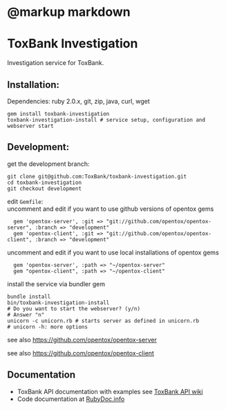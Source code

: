 # @markup markdown
ToxBank Investigation
=====================
Investigation service for ToxBank. 

Installation:
-------------
  Dependencies: ruby 2.0.x, git, zip, java, curl, wget

    gem install toxbank-investigation
    toxbank-investigation-install # service setup, configuration and webserver start

Development:
------------

  get the development branch:

    git clone git@github.com:ToxBank/toxbank-investigation.git  
    cd toxbank-investigation
    git checkout development


  edit `Gemfile`:  
  uncomment and edit if you want to use github versions of opentox gems

      gem 'opentox-server', :git => "git://github.com/opentox/opentox-server", :branch => "development"
      gem 'opentox-client', :git => "git://github.com/opentox/opentox-client", :branch => "development"

  uncomment and edit if you want to use local installations of opentox gems

      gem 'opentox-server', :path => "~/opentox-server"
      gem "opentox-client", :path => "~/opentox-client"

  install the service via bundler gem 

    bundle install
    bin/toxbank-investigation-install
    # Do you want to start the webserver? (y/n)
    # Answer "n" 
    unicorn -c unicorn.rb # starts server as defined in unicorn.rb
    # unicorn -h: more options


see also https://github.com/opentox/opentox-server

see also https://github.com/opentox/opentox-client

Documentation
-------------
* ToxBank API documentation with examples see [ToxBank API wiki](http://api.toxbank.net/index.php/Investigation)
* Code documentation at [RubyDoc.info](http://rubydoc.info/github/ToxBank/toxbank-investigation/development/frames)
